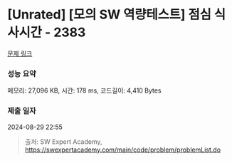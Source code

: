 # [Unrated] [모의 SW 역량테스트] 점심 식사시간 - 2383 

[문제 링크](https://swexpertacademy.com/main/code/problem/problemDetail.do?contestProbId=AV5-BEE6AK0DFAVl) 

### 성능 요약

메모리: 27,096 KB, 시간: 178 ms, 코드길이: 4,410 Bytes

### 제출 일자

2024-08-29 22:55



> 출처: SW Expert Academy, https://swexpertacademy.com/main/code/problem/problemList.do